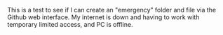 This is a test to see if I can create an "emergency" folder and file via the Github web interface.
My internet is down and having to work with temporary limited access, and PC is offline.
